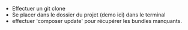 - Effectuer un git clone
- Se placer dans le dossier du projet (demo ici) dans le terminal
- effectuer 'composer update' pour récupérer les bundles manquants.